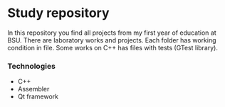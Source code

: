 <h1>Study repository</h1>
<p>In this repository you find all projects from my first year of education at BSU. There are laboratory works and projects. Each folder has working condition in file. Some works on C++ has files with tests (GTest library).</p>
<h3>Technologies</h3>
<ul>
  <li>C++</li>
  <li>Assembler</li>
  <li>Qt framework</li>
</ul>
